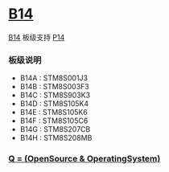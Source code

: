 # [B14](https://github.com/OS-Q/B14)


[B14](https://github.com/OS-Q/B14) 板级支持 [P14](https://github.com/OS-Q/P14)

### 板级说明

* B14A : STM8S001J3
* B14B : STM8S003F3
* B14C : STM8S903K3
* B14D : STM8S105K4
* B14E : STM8S105K6
* B14F : STM8S105C6
* B14G : STM8S207CB
* B14H : STM8S208MB

### [Q = (OpenSource & OperatingSystem) ](http://www.OS-Q.com)
